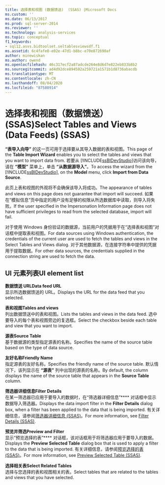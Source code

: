 ```yaml
---
title: 选择表和视图 (数据馈送)  (SSAS) |Microsoft Docs
ms.custom: ''
ms.date: 06/13/2017
ms.prod: sql-server-2014
ms.reviewer: ''
ms.technology: analysis-services
ms.topic: conceptual
f1_keywords:
- sql12.asvs.bidtoolset.seltablesviewsdf.f1
ms.assetid: 6c4fafe0-e02e-47d1-b8bc-e70e872690af
author: minewiskan
ms.author: owend
ms.openlocfilehash: 46c317ecf2a87adcde264e8d6d7e822eb833b8b2
ms.sourcegitcommit: ad4d92dce894592a259721a1571b1d8736abacdb
ms.translationtype: MT
ms.contentlocale: zh-CN
ms.lasthandoff: 08/04/2020
ms.locfileid: "87580914"
---
```

# <a name="select-tables-and-views-data-feeds-ssas"></a><span data-ttu-id="99f19-102">选择表和视图（数据馈送）(SSAS)</span><span class="sxs-lookup"><span data-stu-id="99f19-102">Select Tables and Views (Data Feeds) (SSAS)</span></span>
  <span data-ttu-id="99f19-103">**“表导入向导”** 的这一页可用于选择要从其导入数据的表和视图。</span><span class="sxs-lookup"><span data-stu-id="99f19-103">This page of the **Table Import Wizard** enables you to select the tables and views that you want to import data from.</span></span> <span data-ttu-id="99f19-104">若要从 [!INCLUDE[ssBIDevStudio](../includes/ssbidevstudio-md.md)]访问该向导，请在 **“模型”** 菜单上，单击 **“从数据源导入”**。</span><span class="sxs-lookup"><span data-stu-id="99f19-104">To access the wizard from the [!INCLUDE[ssBIDevStudio](../includes/ssbidevstudio-md.md)], on the **Model** menu, click **Import from Data Source**.</span></span>  
  
 <span data-ttu-id="99f19-105">此页上表和视图的外观将不会确保该导入将成功。</span><span class="sxs-lookup"><span data-stu-id="99f19-105">The appearance of tables and views on this page does not guarantee that import will succeed.</span></span> <span data-ttu-id="99f19-106">如果在“模拟信息”页中指定的用户没有足够的权限从所选数据库中读取，则导入将失败。</span><span class="sxs-lookup"><span data-stu-id="99f19-106">If the user specified in the Impersonation Information page does not have sufficient privileges to read from the selected database, import will fail.</span></span>  
  
 <span data-ttu-id="99f19-107">对于使用 Windows 身份验证的数据源，当前用户的凭据用于在“选择表和视图”对话框中提取表和视图。</span><span class="sxs-lookup"><span data-stu-id="99f19-107">For data sources using Windows authentication, the credentials of the current user are used to fetch the tables and views in the Select Tables and Views dialog.</span></span> <span data-ttu-id="99f19-108">对于其他数据源，在连接字符串中提供的凭据用于提取数据。</span><span class="sxs-lookup"><span data-stu-id="99f19-108">For other data sources, the credentials supplied in the connection string are used to fetch the data.</span></span>  
  
## <a name="ui-element-list"></a><span data-ttu-id="99f19-109">UI 元素列表</span><span class="sxs-lookup"><span data-stu-id="99f19-109">UI element list</span></span>  
 <span data-ttu-id="99f19-110">**数据馈送 URL**</span><span class="sxs-lookup"><span data-stu-id="99f19-110">**Data feed URL**</span></span>  
 <span data-ttu-id="99f19-111">显示所选数据馈送的 URL。</span><span class="sxs-lookup"><span data-stu-id="99f19-111">Displays the URL for the data feed that you selected.</span></span>  
  
 <span data-ttu-id="99f19-112">**表和视图**</span><span class="sxs-lookup"><span data-stu-id="99f19-112">**Tables and views**</span></span>  
 <span data-ttu-id="99f19-113">列出数据馈送中的表和视图。</span><span class="sxs-lookup"><span data-stu-id="99f19-113">Lists the tables and views in the data feed.</span></span> <span data-ttu-id="99f19-114">选中要导入的每个表和视图旁边的复选框。</span><span class="sxs-lookup"><span data-stu-id="99f19-114">Select the checkbox beside each table and view that you want to import.</span></span>  
  
 <span data-ttu-id="99f19-115">**源表**</span><span class="sxs-lookup"><span data-stu-id="99f19-115">**Source Table**</span></span>  
 <span data-ttu-id="99f19-116">基于数据源的类型指定源表的名称。</span><span class="sxs-lookup"><span data-stu-id="99f19-116">Specifies the name of the source table based on the type of data source.</span></span>  
  
 <span data-ttu-id="99f19-117">**友好名称**</span><span class="sxs-lookup"><span data-stu-id="99f19-117">**Friendly Name**</span></span>  
 <span data-ttu-id="99f19-118">指定源表的友好名称。</span><span class="sxs-lookup"><span data-stu-id="99f19-118">Specifies the friendly name of the source table.</span></span> <span data-ttu-id="99f19-119">默认情况下，该列显示在 **“源表”** 列中出现的源表的名称。</span><span class="sxs-lookup"><span data-stu-id="99f19-119">By default, the column displays the name of the source table that appears in the **Source Table** column.</span></span>  
  
 <span data-ttu-id="99f19-120">**筛选器详细信息**</span><span class="sxs-lookup"><span data-stu-id="99f19-120">**Filter Details**</span></span>  
 <span data-ttu-id="99f19-121">在某一筛选器已应用于要导入的数据时，在“筛选器详细信息”\*\*\*\* 对话框中显示数据导入筛选器。</span><span class="sxs-lookup"><span data-stu-id="99f19-121">Displays the data import filter in the **Filter Details** dialog box, when a filter has been applied to the data that is being imported.</span></span> <span data-ttu-id="99f19-122">有关详细信息，请参阅[筛选器详细信息 (SSAS)](filter-details-ssas.md)。</span><span class="sxs-lookup"><span data-stu-id="99f19-122">For more information, see [Filter Details &#40;SSAS&#41;](filter-details-ssas.md).</span></span>  
  
 <span data-ttu-id="99f19-123">**预览并筛选**</span><span class="sxs-lookup"><span data-stu-id="99f19-123">**Preview and Filter**</span></span>  
 <span data-ttu-id="99f19-124">显示“预览选择的表”\*\*\*\* 对话框，该对话框用于将筛选器应用于要导入的数据。</span><span class="sxs-lookup"><span data-stu-id="99f19-124">Displays the **Preview Selected Table** dialog box that is used to apply a filter to the data that is being imported.</span></span> <span data-ttu-id="99f19-125">有关详细信息，请参阅[预览选择的表 (SSAS)](preview-selected-table-ssas.md)。</span><span class="sxs-lookup"><span data-stu-id="99f19-125">For more information, see [Preview Selected Table &#40;SSAS&#41;](preview-selected-table-ssas.md).</span></span>  
  
 <span data-ttu-id="99f19-126">**选择相关表**</span><span class="sxs-lookup"><span data-stu-id="99f19-126">**Select Related Tables**</span></span>  
 <span data-ttu-id="99f19-127">选择与您选择的表和视图相关的表。</span><span class="sxs-lookup"><span data-stu-id="99f19-127">Select tables that are related to the tables and views that you have selected.</span></span>  
  
  
